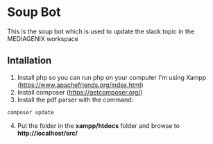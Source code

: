 # Soup Bot
This is the soup bot which is used to update the slack topic in the MEDIAGENIX workspace
## Intallation
1. Install php so you can run php on your computer I'm using Xampp (https://www.apachefriends.org/index.html)
2. Install composer (https://getcomposer.org/)
3. Install the pdf parser with the command: 
```bash
composer update
```
4. Put the folder in the **xampp/htdocs** folder and browse to **http://localhost/src/**
